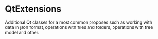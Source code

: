 # QtExtensions
Additional Qt classes for a most common proposes such as working with data in json format, operations with files and folders, operations with tree model and other.
